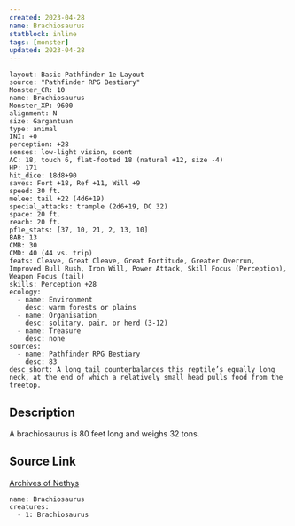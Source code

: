 ```yaml
---
created: 2023-04-28
name: Brachiosaurus
statblock: inline
tags: [monster]
updated: 2023-04-28
---
```

```statblock
layout: Basic Pathfinder 1e Layout
source: "Pathfinder RPG Bestiary"
Monster_CR: 10
name: Brachiosaurus
Monster_XP: 9600
alignment: N
size: Gargantuan
type: animal
INI: +0
perception: +28
senses: low-light vision, scent
AC: 18, touch 6, flat-footed 18 (natural +12, size -4)
HP: 171
hit_dice: 18d8+90
saves: Fort +18, Ref +11, Will +9
speed: 30 ft.
melee: tail +22 (4d6+19)
special_attacks: trample (2d6+19, DC 32)
space: 20 ft.
reach: 20 ft.
pf1e_stats: [37, 10, 21, 2, 13, 10]
BAB: 13
CMB: 30
CMD: 40 (44 vs. trip)
feats: Cleave, Great Cleave, Great Fortitude, Greater Overrun, Improved Bull Rush, Iron Will, Power Attack, Skill Focus (Perception), Weapon Focus (tail)
skills: Perception +28
ecology:
  - name: Environment
    desc: warm forests or plains
  - name: Organisation
    desc: solitary, pair, or herd (3-12)
  - name: Treasure
    desc: none
sources:
  - name: Pathfinder RPG Bestiary
    desc: 83
desc_short: A long tail counterbalances this reptile’s equally long neck, at the end of which a relatively small head pulls food from the treetop.
```
## Description
A brachiosaurus is 80 feet long and weighs 32 tons.
## Source Link
[Archives of Nethys](https://aonprd.com/MonsterDisplay.aspx?ItemName=Brachiosaurus)
```encounter-table
name: Brachiosaurus
creatures:
  - 1: Brachiosaurus
```
